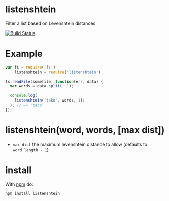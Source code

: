 listenshtein
======

Filter a list based on Levenshtein distances

[![Build Status](https://travis-ci.org/dstokes/listenshtein.png)](https://travis-ci.org/dstokes/listenshtein)  

Example
=======
``` js
var fs = require('fs')
  , listenshtein = require('listenshtein');
  
fs.readFile(somefile, function(err, data) {
  var words = data.split(' ');
  
  console.log(
    listenshtein('tako', words, 1);
  ); // => 'taco'
});
```

listenshtein(word, words, [max dist])
=====================================
* `max dist` the maximum levenshtein distance to allow (defaults to `word.length - 1`)

install
=======

With [npm](http://npmjs.org) do:

```
npm install listenshtein
```
